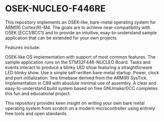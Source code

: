 OSEK-NUCLEO-F446RE
==================

This repository implements an OSEK-like, bare-metal operating system for ARM(R) Cortex(R)-M4. The goals are to achieve near-compatibility with OSEK (ECC1/BCC1) and to provide an intuitive, esay-to-understand sample application that can be extended for your own projects.

Features include:

OSEK-like OS implementation with support of most common features.
The sample application runs on the STM32F446-NUCLEO Board.
Tasks and events interact to produce a blinky LED show featuring a straightforware LED blinky show.
Use a simple self-written bare-metal startup.
Power, clock and port initialization.
1ms timebase derived from the ARM(R) SysTick.
Implementation in C99 with absolute minimal use of assembly.
A clear and easy-to-understand build system based on free GNUmake/GCC completes this fun and educational project.

This repository provides keen insight on writing your own bare metal operating system from scratch on a modern microcontroller using entirely free tools and open standards.
